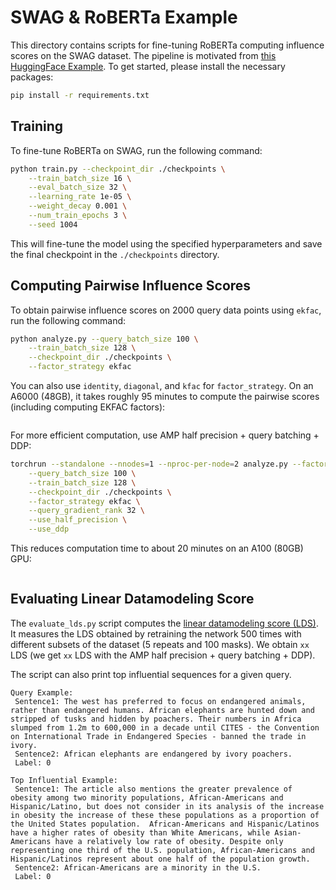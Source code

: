 # SWAG & RoBERTa Example

This directory contains scripts for fine-tuning RoBERTa computing influence scores on the SWAG dataset. The pipeline is motivated from [this HuggingFace Example](https://github.com/huggingface/transformers/tree/main/examples/pytorch/multiple-choice).
To get started, please install the necessary packages:

```bash
pip install -r requirements.txt
```

## Training

To fine-tune RoBERTa on SWAG, run the following command:

```bash
python train.py --checkpoint_dir ./checkpoints \
    --train_batch_size 16 \
    --eval_batch_size 32 \
    --learning_rate 1e-05 \
    --weight_decay 0.001 \
    --num_train_epochs 3 \
    --seed 1004
```

This will fine-tune the model using the specified hyperparameters and save the final checkpoint in the `./checkpoints` directory.

## Computing Pairwise Influence Scores

To obtain pairwise influence scores on 2000 query data points using `ekfac`, run the following command:

```bash
python analyze.py --query_batch_size 100 \
    --train_batch_size 128 \
    --checkpoint_dir ./checkpoints \
    --factor_strategy ekfac
```

You can also use `identity`, `diagonal`, and `kfac` for `factor_strategy`. On an A6000 (48GB), it takes roughly 95 minutes to compute the pairwise scores (including computing EKFAC factors):

```

```

For more efficient computation, use AMP half precision + query batching + DDP:

```bash
torchrun --standalone --nnodes=1 --nproc-per-node=2 analyze.py --factor_batch_size 128 \
    --query_batch_size 100 \
    --train_batch_size 128 \
    --checkpoint_dir ./checkpoints \
    --factor_strategy ekfac \
    --query_gradient_rank 32 \
    --use_half_precision \
    --use_ddp
```

This reduces computation time to about 20 minutes on an A100 (80GB) GPU:

```

```

## Evaluating Linear Datamodeling Score

The `evaluate_lds.py` script computes the [linear datamodeling score (LDS)](https://arxiv.org/abs/2303.14186). It measures the LDS obtained by 
retraining the network 500 times with different subsets of the dataset (5 repeats and 100 masks). 
We obtain `xx` LDS (we get `xx` LDS with the AMP half precision + query batching + DDP).

The script can also print top influential sequences for a given query.

```
Query Example:
 Sentence1: The west has preferred to focus on endangered animals, rather than endangered humans. African elephants are hunted down and stripped of tusks and hidden by poachers. Their numbers in Africa slumped from 1.2m to 600,000 in a decade until CITES - the Convention on International Trade in Endangered Species - banned the trade in ivory.
 Sentence2: African elephants are endangered by ivory poachers.
 Label: 0
 
Top Influential Example:
 Sentence1: The article also mentions the greater prevalence of obesity among two minority populations, African-Americans and Hispanic/Latino, but does not consider in its analysis of the increase in obesity the increase of these these populations as a proportion of the United States population.  African-Americans and Hispanic/Latinos have a higher rates of obesity than White Americans, while Asian-Americans have a relatively low rate of obesity. Despite only representing one third of the U.S. population, African-Americans and Hispanic/Latinos represent about one half of the population growth.
 Sentence2: African-Americans are a minority in the U.S.
 Label: 0
```
